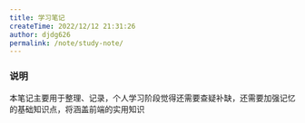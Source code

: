 ```yaml
---
title: 学习笔记
createTime: 2022/12/12 21:31:26
author: djdg626
permalink: /note/study-note/
---
```


### 说明

本笔记主要用于整理、记录，个人学习阶段觉得还需要查疑补缺，还需要加强记忆的基础知识点，将涵盖前端的实用知识
